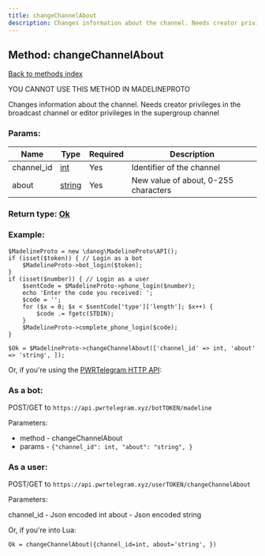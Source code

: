 ```yaml
---
title: changeChannelAbout
description: Changes information about the channel. Needs creator privileges in the broadcast channel or editor privileges in the supergroup channel
---
```

## Method: changeChannelAbout  
[Back to methods index](index.md)


YOU CANNOT USE THIS METHOD IN MADELINEPROTO


Changes information about the channel. Needs creator privileges in the broadcast channel or editor privileges in the supergroup channel

### Params:

| Name     |    Type       | Required | Description |
|----------|---------------|----------|-------------|
|channel\_id|[int](../types/int.md) | Yes|Identifier of the channel|
|about|[string](../types/string.md) | Yes|New value of about, 0-255 characters|


### Return type: [Ok](../types/Ok.md)

### Example:


```
$MadelineProto = new \danog\MadelineProto\API();
if (isset($token)) { // Login as a bot
    $MadelineProto->bot_login($token);
}
if (isset($number)) { // Login as a user
    $sentCode = $MadelineProto->phone_login($number);
    echo 'Enter the code you received: ';
    $code = '';
    for ($x = 0; $x < $sentCode['type']['length']; $x++) {
        $code .= fgetc(STDIN);
    }
    $MadelineProto->complete_phone_login($code);
}

$Ok = $MadelineProto->changeChannelAbout(['channel_id' => int, 'about' => 'string', ]);
```

Or, if you're using the [PWRTelegram HTTP API](https://pwrtelegram.xyz):

### As a bot:

POST/GET to `https://api.pwrtelegram.xyz/botTOKEN/madeline`

Parameters:

* method - changeChannelAbout
* params - `{"channel_id": int, "about": "string", }`



### As a user:

POST/GET to `https://api.pwrtelegram.xyz/userTOKEN/changeChannelAbout`

Parameters:

channel_id - Json encoded int
about - Json encoded string



Or, if you're into Lua:

```
Ok = changeChannelAbout({channel_id=int, about='string', })
```

